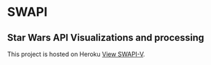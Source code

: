 # SWAPI
## Star Wars API Visualizations and processing
This project is hosted on Heroku [View SWAPI-V](https://swapi-v.herokuapp.com/).





